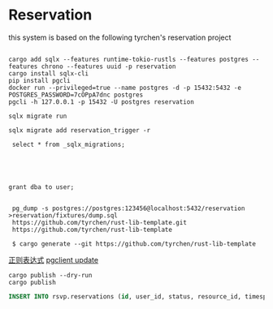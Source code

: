 # Reservation

this system is based on the following tyrchen's  reservation project

```shell

cargo add sqlx --features runtime-tokio-rustls --features postgres --features chrono --features uuid -p reservation
cargo install sqlx-cli
pip install pgcli
docker run --privileged=true --name postgres -d -p 15432:5432 -e POSTGRES_PASSWORD=7cOPpA7dnc postgres
pgcli -h 127.0.0.1 -p 15432 -U postgres reservation

sqlx migrate run

sqlx migrate add reservation_trigger -r

 select * from _sqlx_migrations;





grant dba to user;


 pg_dump -s postgres://postgres:123456@localhost:5432/reservation >reservation/fixtures/dump.sql
 https://github.com/tyrchen/rust-lib-template.git
 https://github.com/tyrchen/rust-lib-template

 $ cargo generate --git https://github.com/tyrchen/rust-lib-template
```

[正则表达式](https://regexr.com/)
[pgclient update](https://blog.csdn.net/worldzhy/article/details/106202523)

```shell
cargo publish --dry-run
cargo publish
```

```sql
INSERT INTO rsvp.reservations (id, user_id, status, resource_id, timespan, note) VALUES(1, 'sss', 'confirmed'::rsvp."reservation_status", '22222222', '["2017-05-06 01:00:00+08","2017-05-06 03:00:00+08")'::tstzrange, 'ssssss');

```
